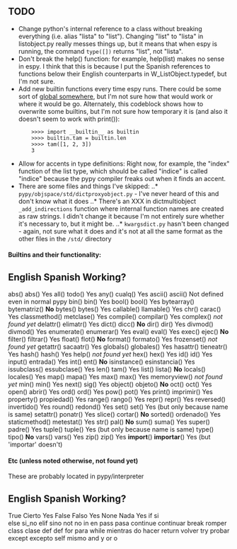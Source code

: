 ## TODO

* Change python's internal reference to a class without breaking everything 
    (i.e. alias "lista" to "list"). Changing "list" to "lista" in listobject.py
    really messes things up, but it means that when espy is running, the command
    `type([])` returns "list", not "lista". 
* Don't break the help() function: for example, help(list) makes no sense in 
    espy. I think that this is because I put the Spanish references to functions
    below their English counterparts in W_ListObject.typedef, but I'm not sure.
* Add new builtin functions every time espy runs. There could be some sort of 
    [global somewhere]("https://stackoverflow.com/questions/29798592/overwriting-built-in-function-in-python"),
    but I'm not sure how that would work or where it would be go. Alternately, 
    this codeblock shows how to overwrite some builtins, but I'm not sure how 
    temporary it is (and also it doesn't seem to work with print()):
    ```
        >>>> import __builtin__ as builtin
        >>>> builtin.tam = builtin.len
        >>>> tam([1, 2, 3])
        3
    ```
* Allow for accents in type definitions: Right now, for example, the "index" 
    function of the list type, which should be called "índice" is called
    "indice" because the pypy compiler freaks out when it finds an accent.
* There are some files and things I've skipped:
..* `pypy/objspace/std/dictproxyobject.py` - I've never heard of this and don't 
        know what it does
..* There's an XXX in dictmultiobject `_add_indirections` function where
        internal function names are created as raw strings. I didn't change it
        because I'm not entirely sure whether it's necessary to, but it might be.
..* `kwargsdict.py` hasn't been changed - again, not sure what it does and it's 
        not at all the same format as the other files in the `/std/` directory


#### Builtins and their functionality:

English         Spanish         Working?
----------------------------------------
abs()           abs()           Yes
all()           todo()          Yes
any()           cualq()         Yes
ascii()         ascii()         Not defined even in normal pypy
bin()           bin()           Yes
bool()          bool()	        Yes
bytearray()     bytematriz()    **No**
bytes()         bytes()	        Yes
callable()      llamable()      Yes
chr()	        carac()         Yes
classmethod()   metclase()      Yes
compile()       compilar()      Yes
complex()                       *not found yet*
delattr()       elimatr()       Yes
dict()          dicc()          **No**
dir()           dir()           Yes
divmod()        divmod()        Yes
enumerate()     enumerar()      Yes
eval()          eval()          Yes
exec()          ejec()          **No**
filter()        filtrar()       Yes
float()         flot()          **No**
format()        formato()       Yes
frozenset()                     *not found yet*
getattr()       sacaatr()       Yes
globals()       globales()      Yes
hasattr()       tieneatr()      Yes
hash()          hash()          Yes
help()                          *not found yet*
hex()           hex()           Yes
id()            id()            Yes
input()         entrada()       Yes
int()           ent()           **No**
isinstance()    esinstancia()   Yes
issubclass()    essubclase()    Yes
len()           tam()           Yes
list()          lista()         **No**
locals()        locales()       Yes
map()           mapa()          Yes
max()           max()           Yes
memoryview()                     *not found yet*
min()           min()           Yes
next()          sig()           Yes
object()        objeto()        **No**
oct()           oct()           Yes
open()          abrir()         Yes
ord()           ord()           Yes
pow()           pot()           Yes
print()         imprimir()      Yes
property()      propiedad()     Yes
range()         rango()         Yes
repr()          repr()          Yes
reversed()      invertido()     Yes
round()         redond()        Yes
set()           set()           Yes (but only because name is same)
setattr()       ponatr()        Yes
slice()         cortar()        **No**
sorted()        ordenado()      Yes
staticmethod()  metestat()      Yes
str()           pal()           **No**
sum()           suma()          Yes
super()         padre()         Yes
tuple()         tuple()         Yes (but only because name is same)
type()          tipo()          **No**
vars()          vars()          Yes
zip()           zip()           Yes
__import__()    __importar__()  Yes (but 'importar' doesn't)

#### Etc (unless noted otherwise, not found yet)
These are probably located in pypy/interpreter

English         Spanish         Working?
----------------------------------------
True            Cierto          Yes
False           Falso           Yes
None            Nada            Yes
if              si              
else            si_no 
elif            sino
not             no
in              en
pass            pasa
continue        continuar
break           romper
class           clase
def             def
for             para
while           mientras
do              hacer
return          volver
try             probar
except          excepto
self            mismo
and             y
or              o

